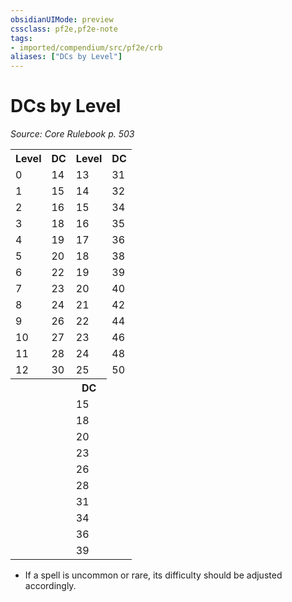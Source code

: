 ```yaml
---
obsidianUIMode: preview
cssclass: pf2e,pf2e-note
tags:
- imported/compendium/src/pf2e/crb
aliases: ["DCs by Level"]
---
```

# DCs by Level  
*Source: Core Rulebook p. 503*  

<table>
<tr>
  <th>Level</th>
  <th>DC</th>
  <th>Level</th>
  <th>DC</th>
</tr>
<tr>
  <td>0</td>
  <td>14</td>
  <td>13</td>
  <td>31</td>
</tr>
<tr>
  <td>1</td>
  <td>15</td>
  <td>14</td>
  <td>32</td>
</tr>
<tr>
  <td>2</td>
  <td>16</td>
  <td>15</td>
  <td>34</td>
</tr>
<tr>
  <td>3</td>
  <td>18</td>
  <td>16</td>
  <td>35</td>
</tr>
<tr>
  <td>4</td>
  <td>19</td>
  <td>17</td>
  <td>36</td>
</tr>
<tr>
  <td>5</td>
  <td>20</td>
  <td>18</td>
  <td>38</td>
</tr>
<tr>
  <td>6</td>
  <td>22</td>
  <td>19</td>
  <td>39</td>
</tr>
<tr>
  <td>7</td>
  <td>23</td>
  <td>20</td>
  <td>40</td>
</tr>
<tr>
  <td>8</td>
  <td>24</td>
  <td>21</td>
  <td>42</td>
</tr>
<tr>
  <td>9</td>
  <td>26</td>
  <td>22</td>
  <td>44</td>
</tr>
<tr>
  <td>10</td>
  <td>27</td>
  <td>23</td>
  <td>46</td>
</tr>
<tr>
  <td>11</td>
  <td>28</td>
  <td>24</td>
  <td>48</td>
</tr>
<tr>
  <td>12</td>
  <td>30</td>
  <td>25</td>
  <td>50</td>
</tr>
<tr>
  <th colspan="2"></th>
  <th colspan="1">DC</th>
</tr>
<tr>
  <td colspan="2"></td>
  <td colspan="1">15</td>
</tr>
<tr>
  <td colspan="2"></td>
  <td colspan="1">18</td>
</tr>
<tr>
  <td colspan="2"></td>
  <td colspan="1">20</td>
</tr>
<tr>
  <td colspan="2"></td>
  <td colspan="1">23</td>
</tr>
<tr>
  <td colspan="2"></td>
  <td colspan="1">26</td>
</tr>
<tr>
  <td colspan="2"></td>
  <td colspan="1">28</td>
</tr>
<tr>
  <td colspan="2"></td>
  <td colspan="1">31</td>
</tr>
<tr>
  <td colspan="2"></td>
  <td colspan="1">34</td>
</tr>
<tr>
  <td colspan="2"></td>
  <td colspan="1">36</td>
</tr>
<tr>
  <td colspan="2"></td>
  <td colspan="1">39</td>
</tr>
</table>

* If a spell is uncommon or rare, its difficulty should be adjusted accordingly.